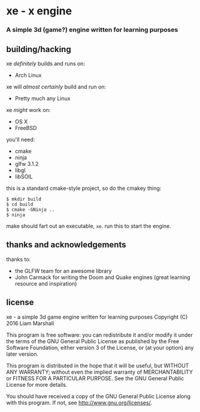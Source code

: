 # xe - x engine
### A simple 3d (game?) engine written for learning purposes

## building/hacking
xe *definitely* builds and runs on:
 * Arch Linux

xe will *almost certainly* build and run on:
 * Pretty much any Linux

xe *might* work on:
 * OS X
 * FreeBSD

you'll need:
 * cmake
 * ninja
 * glfw 3.1.2
 * libgl
 * libSOIL

this is a standard cmake-style project, so do the cmakey thing:
```
$ mkdir build
$ cd build
$ cmake -GNinja ..
$ ninja
```

make should fart out an executable, `xe`. run this to start the engine.

## thanks and acknowledgements
thanks to:
 * the GLFW team for an awesome library
 * John Carmack for writing the Doom and Quake engines (great learning resource and inspiration)

## license
xe - a simple 3d game engine written for learning purposes
Copyright (C) 2016  Liam Marshall

This program is free software: you can redistribute it and/or modify
it under the terms of the GNU General Public License as published by
the Free Software Foundation, either version 3 of the License, or
(at your option) any later version.

This program is distributed in the hope that it will be useful,
but WITHOUT ANY WARRANTY; without even the implied warranty of
MERCHANTABILITY or FITNESS FOR A PARTICULAR PURPOSE.  See the
GNU General Public License for more details.

You should have received a copy of the GNU General Public License
along with this program.  If not, see <http://www.gnu.org/licenses/>.
